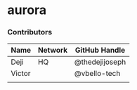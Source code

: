 # aurora

### Contributors

| Name   | Network | GitHub Handle  |
|--------|-------|----------------|
| Deji   | HQ    | @thedejijoseph |
| Victor |       | @vbello-tech   |
|        |       |                |
